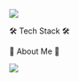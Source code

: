 <img src="https://capsule-render.vercel.app/api?type=Waving&color=auto&height=300&section=header&text=Dream%20Maker&fontSize=80" />


🛠 Tech Stack 🛠


🎳 About Me 🎳

<a href="https://velog.io/@dreammaker/posts" target="_blank"><img src="https://img.shields.io/badge/velog-20C997?style=flat-square&logo=velog&logoColor=white"/></a>

<!--
**wsxqead/wsxqead** is a ✨ _special_ ✨ repository because its `README.md` (this file) appears on your GitHub profile.

Here are some ideas to get you started:

- 🔭 I’m currently working on ...
- 🌱 I’m currently learning ...
- 👯 I’m looking to collaborate on ...
- 🤔 I’m looking for help with ...
- 💬 Ask me about ...
- 📫 How to reach me: ...
- 😄 Pronouns: ...
- ⚡ Fun fact: ...
-->
